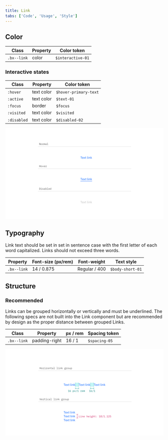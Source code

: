 ```yaml
---
title: Link
tabs: ['Code', 'Usage', 'Style']
---
```


## Color

| Class       | Property | Color token |
| ----------- | -------- | ----------- |
| `.bx--link` | color    | `$interactive-01` |

### Interactive states

| Class                             | Property   | Color token           |
| --------------------------------- | ---------- | --------------------- |
| `:hover`                          | text color | `$hover-primary-text` |
| `:active`                         | text color | `$text-01` |
| `:focus`                          | border     | `$focus` |
| `:visited`                        | text color | `$visited`        |
| `:disabled`                       | text color | `$disabled-02`        |

<image-component fixed="default" caption="Normal, hover, disabled link states">

![Example of enabled, hover, and disabled link states](images/link-style-1.png)

</image-component>

## Typography

Link text should be set in set in sentence case with the first letter of each word capitalized. Links should not exceed three words.

| Property    | Font-size (px/rem) | Font-weight     | Text style       |
| ----------- | ------------------ | --------------- | ---------------- |
| `.bx--link` | 14 / 0.875         | Regular / 400   | `$body-short-01` |

## Structure

### Recommended

Links can be grouped horizontally or vertically and must be underlined. The following specs are not built into the Link component but are recommended by design as the proper distance between grouped Links.

| Class       | Property      | px / rem | Spacing token |
| ----------- | ------------- | -------- | ------------- |
| `.bx--link` | padding-right | 16 / 1   | `$spacing-05` |

<image-component fixed="default" caption="Structure and spacing measurements for Link | px / rem">

![Link structure and spacing measurements](images/link-style-2.png)

</image-component>
